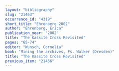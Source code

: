 ```yaml
---
layout: "bibliography"
slug: "21463"
occurrence_id: "4319"
short_title: "Ehrenberg 2002"
author: "Ehrenberg, Erica"
publication_year: "2002"
title: "The Kassite Cross Revisited"
pages: "65-74"
editor: "Wunsch, Cornelia"
book: "Mining the archives, Fs. Walker (Dresden)"
title: "The Kassite Cross Revisited"
previous_item: "21466"
---
```

